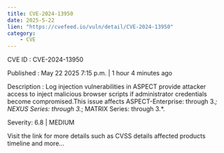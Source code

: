 ```yaml
---
title: CVE-2024-13950
date: 2025-5-22
lien: "https://cvefeed.io/vuln/detail/CVE-2024-13950"
category:
    - CVE
---
```


CVE ID : CVE-2024-13950

Published :  May 22
2025
7:15 p.m. | 1 hour
4 minutes ago

Description : Log injection vulnerabilities in ASPECT provide attacker access to inject malicious browser scripts if administrator credentials become compromised.This issue affects ASPECT-Enterprise: through 3.*; NEXUS Series: through 3.*; MATRIX Series: through 3.*.

Severity: 6.8 | MEDIUM

Visit the link for more details
such as CVSS details
affected products
timeline
and more...
